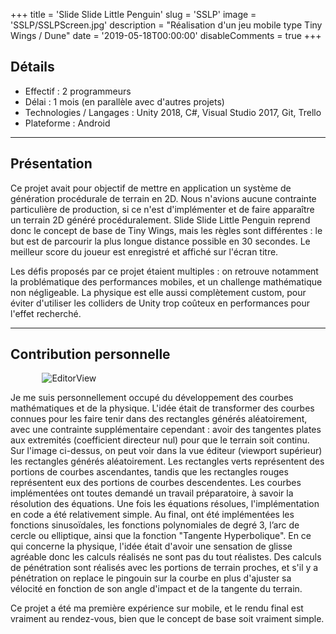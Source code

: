 +++
title = 'Slide Slide Little Penguin'
slug = 'SSLP'
image = 'SSLP/SSLPScreen.jpg'
description = "Réalisation d'un jeu mobile type Tiny Wings / Dune"
date = '2019-05-18T00:00:00'
disableComments = true
+++

## Détails
- Effectif : 2 programmeurs
- Délai : 1 mois (en parallèle avec d'autres projets)
- Technologies / Langages : Unity 2018, C#, Visual Studio 2017, Git, Trello
- Plateforme : Android

---

## Présentation

Ce projet avait pour objectif de mettre en application un système de génération procédurale de terrain en 2D. Nous n'avions aucune contrainte particulière de production, si ce n'est d'implémenter et de faire apparaître un terrain 2D généré procéduralement. Slide Slide Little Penguin reprend donc le concept de base de Tiny Wings, mais les règles sont différentes : le but est de parcourir la plus longue distance possible en 30 secondes. Le meilleur score du joueur est enregistré et affiché sur l'écran titre.

Les défis proposés par ce projet étaient multiples : on retrouve notamment la problématique des performances mobiles, et un challenge mathématique non négligeable. La physique est elle aussi complètement custom, pour éviter d'utiliser les colliders de Unity trop coûteux en performances pour l'effet recherché.

---

## Contribution personnelle

<img src="/SSLP/SSLPEditorView.png" alt = "EditorView" style = "display: block; margin: 0.7rem auto; max-width: 80%;" />

Je me suis personnellement occupé du développement des courbes mathématiques et de la physique. L'idée était de transformer des courbes connues pour les faire tenir dans des rectangles générés aléatoirement, avec une contrainte supplémentaire cependant : avoir des tangentes plates aux extremités (coefficient directeur nul) pour que le terrain soit continu. Sur l'image ci-dessus, on peut voir dans la vue éditeur (viewport supérieur) les rectangles générés aléatoirement. Les rectangles verts représentent des portions de courbes ascendantes, tandis que les rectangles rouges représentent eux des portions de courbes descendentes. Les courbes implémentées ont toutes demandé un travail préparatoire, à savoir la résolution des équations. Une fois les équations résolues, l'implémentation en code a été relativement simple. Au final, ont été implémentées les fonctions sinusoïdales, les fonctions polynomiales de degré 3, l’arc de cercle ou elliptique, ainsi que la fonction "Tangente Hyperbolique".
En ce qui concerne la physique, l'idée était d'avoir une sensation de glisse agréable donc les calculs réalisés ne sont pas du tout réalistes. Des calculs de pénétration sont réalisés avec les portions de terrain proches, et s'il y a pénétration on replace le pingouin sur la courbe en plus d'ajuster sa vélocité en fonction de son angle d'impact et de la tangente du terrain.

Ce projet a été ma première expérience sur mobile, et le rendu final est vraiment au rendez-vous, bien que le concept de base soit vraiment simple. 